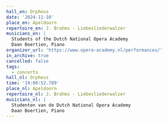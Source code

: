 ```yaml
---
hall_en: Orpheus
date: '2024-11-10'
place_en: Apeldoorn
repertoire_en: J. Brahms - Liebesliederwalzer
musicians_en: |
  Students of the Dutch National Opera Academy
  Daan Boertien, Piano
organizer_url: 'https://www.opera-academy.nl/performances/'
in_archive: true
cancelled: false
tags:
  - concerts
hall_nl: Orpheus
time: '19:00:52.789'
place_nl: Apeldoorn
repertoire_nl: J. Brahms - Liebesliederwalzer
musicians_nl: |
  Studenten van de Dutch National Opera Academy
  Daan Boertien, Piano
---
```


